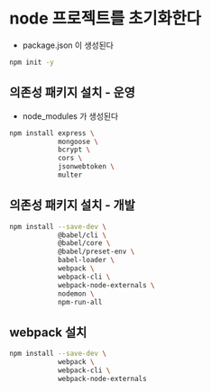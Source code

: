 # node 프로젝트를 초기화한다
- package.json 이 생성된다
```bash
npm init -y
```

## 의존성 패키지 설치 - 운영
- node_modules 가 생성된다
```bash
npm install express \
            mongoose \
            bcrypt \
            cors \
            jsonwebtoken \
            multer
```

## 의존성 패키지 설치 - 개발
```bash
npm install --save-dev \
            @babel/cli \
            @babel/core \
            @babel/preset-env \
            babel-loader \
            webpack \
            webpack-cli \
            webpack-node-externals \
            nodemon \
            npm-run-all
```

## webpack 설치
```bash
npm install --save-dev \
            webpack \
            webpack-cli \
            webpack-node-externals
```
